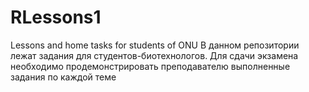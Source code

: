 # RLessons1
Lessons and home tasks for students of ONU
В данном репозитории лежат задания для студентов-биотехнологов.
Для сдачи экзамена необходимо продемонстрировать преподавателю 
выполненные задания по каждой теме 
